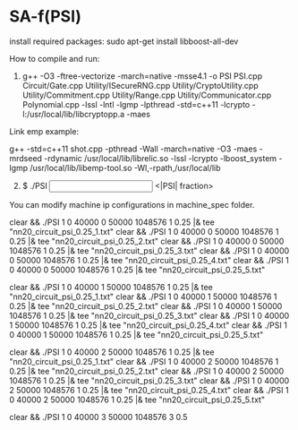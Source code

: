 # SA-f(PSI)

install required packages: sudo apt-get install libboost-all-dev

How to compile and run:

1. g++ -O3 -ftree-vectorize -march=native -msse4.1 -o PSI PSI.cpp Circuit/Gate.cpp Utility/ISecureRNG.cpp Utility/CryptoUtility.cpp Utility/Commitment.cpp Utility/Range.cpp Utility/Communicator.cpp Polynomial.cpp -lssl -lntl -lgmp -lpthread -std=c++11 -lcrypto -l:/usr/local/lib/libcryptopp.a -maes

Link emp example:

g++ -std=c++11 shot.cpp -pthread -Wall -march=native -O3 -maes -mrdseed -rdynamic /usr/local/lib/librelic.so -lssl -lcrypto -lboost_system -lgmp /usr/local/lib/libemp-tool.so -Wl,-rpath,/usr/local/lib

2. $ ./PSI <number of parallel machines> <machine Id> <parallel peers base port> <party Id> <parties base port> <input length> <test no> <|PSI| fraction>

You can modify machine ip configurations in machine_spec folder.

clear && ./PSI 1 0 40000 0 50000 1048576 1 0.25 |& tee "nn20_circuit_psi_0.25_1.txt"
clear && ./PSI 1 0 40000 0 50000 1048576 1 0.25 |& tee "nn20_circuit_psi_0.25_2.txt"
clear && ./PSI 1 0 40000 0 50000 1048576 1 0.25 |& tee "nn20_circuit_psi_0.25_3.txt"
clear && ./PSI 1 0 40000 0 50000 1048576 1 0.25 |& tee "nn20_circuit_psi_0.25_4.txt"
clear && ./PSI 1 0 40000 0 50000 1048576 1 0.25 |& tee "nn20_circuit_psi_0.25_5.txt"

clear && ./PSI 1 0 40000 1 50000 1048576 1 0.25 |& tee "nn20_circuit_psi_0.25_1.txt"
clear && ./PSI 1 0 40000 1 50000 1048576 1 0.25 |& tee "nn20_circuit_psi_0.25_2.txt"
clear && ./PSI 1 0 40000 1 50000 1048576 1 0.25 |& tee "nn20_circuit_psi_0.25_3.txt"
clear && ./PSI 1 0 40000 1 50000 1048576 1 0.25 |& tee "nn20_circuit_psi_0.25_4.txt"
clear && ./PSI 1 0 40000 1 50000 1048576 1 0.25 |& tee "nn20_circuit_psi_0.25_5.txt"

clear && ./PSI 1 0 40000 2 50000 1048576 1 0.25 |& tee "nn20_circuit_psi_0.25_1.txt"
clear && ./PSI 1 0 40000 2 50000 1048576 1 0.25 |& tee "nn20_circuit_psi_0.25_2.txt"
clear && ./PSI 1 0 40000 2 50000 1048576 1 0.25 |& tee "nn20_circuit_psi_0.25_3.txt"
clear && ./PSI 1 0 40000 2 50000 1048576 1 0.25 |& tee "nn20_circuit_psi_0.25_4.txt"
clear && ./PSI 1 0 40000 2 50000 1048576 1 0.25 |& tee "nn20_circuit_psi_0.25_5.txt"

clear && ./PSI 1 0 40000 3 50000 1048576 3 0.5


